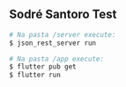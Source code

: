 ## Sodré Santoro Test

```bash
# Na pasta /server execute:
$ json_rest_server run

# Na pasta /app execute:
$ flutter pub get
$ flutter run
```